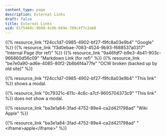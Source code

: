 ```yaml
---
content_type: page
description: External Links
draft: false
title: External Links
uid: 81f5468c-9b98-4c0b-b69e-709c4f7c2ab8
---
```

{{% resource_link "f24cc1d7-0985-4902-bf27-f9fc8a03e9b4" "Google" %}} {{% resource_link "f3d0ebae-7083-4524-9b93-f688537a0317" "Internal Page (for ref)" %}} {{% resource_link "9a46fdf7-b9e3-4b41-903c-966860d56c09" "Markdown Link (for ref)" %}} {{% resource_link "be7e0a90-ad6e-4085-80f2-2b6b6f4a77fe" "OCW broken (backed up by old site)" %}}

{{% resource_link "f24cc1d7-0985-4902-bf27-f9fc8a03e9b4" "This link" %}} shows a modal.

{{% resource_link "0c79321c-611c-4c6c-a7cf-9605704373c9" "This link" %}} does not show a modal.

{{% resource_link "ba3e1a84-3fad-4752-89e4-ca2d421798ad" "Wiki Apple" %}}

{{% resource_link "ba3e1a84-3fad-4752-89e4-ca2d421798ad" "\<iframe>apple\</iframe>" %}}